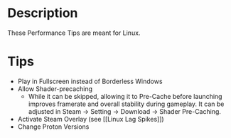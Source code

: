 # Description
These Performance Tips are meant for Linux.
# Tips
* Play in Fullscreen instead of Borderless Windows
* Allow Shader-precaching
	* While it can be skipped, allowing it to Pre-Cache before launching improves framerate and overall stability during gameplay. It can be adjusted in Steam -> Setting -> Download -> Shader Pre-Caching.
* Activate Steam Overlay (see [[Linux Lag Spikes]])
* Change Proton Versions